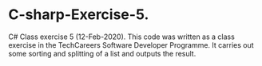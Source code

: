 # C-sharp-Exercise-5.
C# Class exercise 5 (12-Feb-2020).
This code was written as a class exercise in the TechCareers Software Developer Programme.
It carries out some sorting and splitting of a list and outputs the result.
